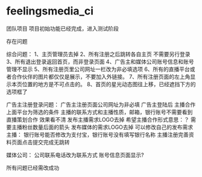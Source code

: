 # feelingsmedia_ci
团队项目
项目初始功能已经完成，进入测试阶段

存在问题

综合问题：
1、主页管理员去掉
2、所有注册之后跳转各自主页 不需要另行登录
3、所有退出登录返回首页，而非登录页面
4、广告主和媒体公司账号信息和账号管理不显示
5、所有注册页里公司网址一栏改为非必填选项
6、所有的直播平台或者合作伙伴的图片都仅仅是展示，不要加入外链接。
7、所有注册页面的左上角显示本页位置的地方是不可点击的。
8、首页的星光动态图往上移，已经遮挡下方的选项框了

广告主注册登录问题：
广告主注册页面公司网址为非必填
广告主登陆后 主播合作上面平台为筛选的条件
主播的联系方式和主播性质，邮箱，银行账号不需要看到
直播策划合作 效果看不清
发布主播需求LOGO去掉
希望主播合作形式意思：？
需要主播粉丝数量后面的箭头
发布媒体的需求LOGO去掉
可以修改自己的发布需求
主播：
银行账号能否修改为支付宝，银行账号没有填写银行名称
主播注册完善资料页面点击提交完成无跳转

媒体公司：
公司联系电话改为联系方式
账号信息页面显示?

所有问题已经需改成功



